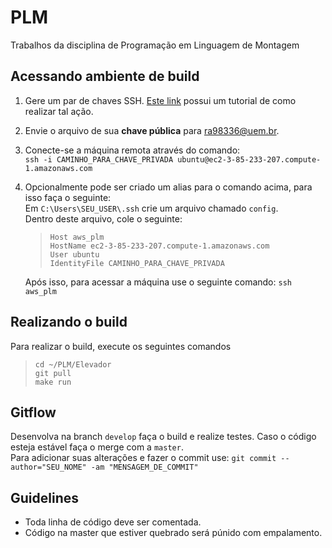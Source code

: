 # PLM

Trabalhos da disciplina de Programação em Linguagem de Montagem

## Acessando ambiente de build

1. Gere um par de chaves SSH. [Este link](https://www.ibm.com/support/knowledgecenter/pt-br/ST3FR7_7.7.0/com.ibm.storwize.v7000.770.doc/svc_generatingsshkeypair_2mu1y4.html) possui um tutorial de como realizar tal ação.
2. Envie o arquivo de sua **chave pública** para ra98336@uem.br.
3. Conecte-se a máquina remota através do comando:  
   `ssh -i CAMINHO_PARA_CHAVE_PRIVADA ubuntu@ec2-3-85-233-207.compute-1.amazonaws.com`
4. Opcionalmente pode ser criado um alias para o comando acima, para isso faça o seguinte:  
   Em `C:\Users\SEU_USER\.ssh` crie um arquivo chamado `config`.  
   Dentro deste arquivo, cole o seguinte:

   > `Host aws_plm`  
   > `HostName ec2-3-85-233-207.compute-1.amazonaws.com`  
   > `User ubuntu`  
   > `IdentityFile CAMINHO_PARA_CHAVE_PRIVADA`

   Após isso, para acessar a máquina use o seguinte comando: `ssh aws_plm`

## Realizando o build

Para realizar o build, execute os seguintes comandos

> `cd ~/PLM/Elevador`  
> `git pull`  
> `make run`

## Gitflow

Desenvolva na branch `develop` faça o build e realize testes. Caso o código esteja estável faça o merge com a `master`.  
Para adicionar suas alterações e fazer o commit use: `git commit --author="SEU_NOME" -am "MENSAGEM_DE_COMMIT"`

## Guidelines

- Toda linha de código deve ser comentada.
- Código na master que estiver quebrado será púnido com empalamento.
